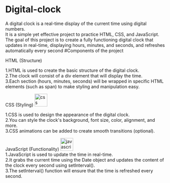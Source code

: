 <h1 href=""> Digital-clock </h1>
A digital clock is a real-time display of the current time using digital numbers.<br>
It is a simple yet effective project to practice HTML, CSS, and JavaScript.<br>
The goal of this project is to create a fully functioning digital clock that updates in real-time, displaying hours, minutes, and seconds, and refreshes automatically every second
#Components of the project

HTML (Structure)

1.HTML is used to create the basic structure of the digital clock.<br>
2.The clock will consist of a div element that will display the time.<br>
3.Each section (hours, minutes, seconds) will be wrapped in specific HTML elements (such as span) to make styling and manipulation easy.<br>

CSS (Styling)   <img src="https://skillicons.dev/icons?i=css" height="40" alt="css">  <img width="12" /><br>

1.CSS is used to design the appearance of the digital clock.<br>
2.You can style the clock's background, font size, color, alignment, and more.<br>
3.CSS animations can be added to create smooth transitions (optional).<br>

JavaScript (Functionality)  <img src="https://cdn.jsdelivr.net/gh/devicons/devicon/icons/javascript/javascript-original.svg" height="40" alt="javascript logo"  />
  <img width="12" /><br>
1.JavaScript is used to update the time in real-time.<br>
2.It grabs the current time using the Date object and updates the content of the clock every second using setInterval().<br>
3.The setInterval() function will ensure that the time is refreshed every second.<br>


